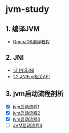 # jvm-study

## 1. 编译JVM
* [OpenJDK编译教程](src/autorun/jvm/enviment/ENVIMENT_INIT.md)
## 2. JNI
- [1.1 初识JNI](src/autorun/jvm/jni/README.md) </br>
- [1.2 JNIEnv相关API](src/autorun/jvm/jni/JNIEnvAPI.md)

## 3. jvm启动流程剖析
- [x] [jvm启动流程1](src/autorun/jvm/start/README.md) 
- [x] [jvm启动流程2](src/autorun/jvm/start/README2.md)
- [x] [jvm启动流程3](src/autorun/jvm/start/README3.md)
- [ ] [JVM启动流程4]()
